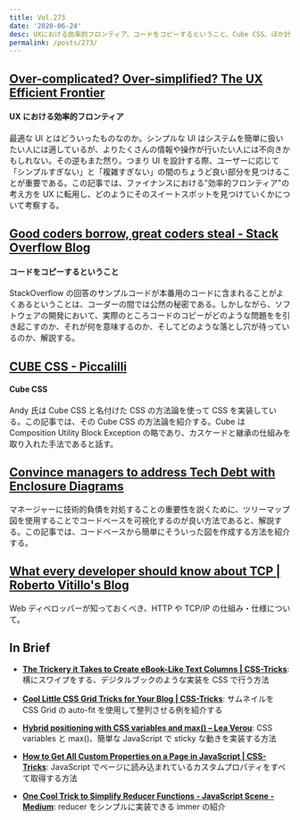 ```yaml
---
title: Vol.273
date: '2020-06-24'
desc: UXにおける効率的フロンティア、コードをコピーするということ、Cube CSS、ほか計10リンク
permalink: /posts/273/
---
```


## [Over-complicated? Over-simplified? The UX Efficient Frontier](https://uxdesign.cc/over-complicated-over-simplified-the-ux-efficient-frontier-561d7773bc6b)

#### UX における効率的フロンティア

最適な UI とはどういったものなのか。シンプルな UI はシステムを簡単に扱いたい人には適しているが、よりたくさんの情報や操作が行いたい人には不向きかもしれない。その逆もまた然り。つまり UI を設計する際、ユーザーに応じて「シンプルすぎない」と「複雑すぎない」の間のちょうど良い部分を見つけることが重要である。この記事では、ファイナンスにおける"効率的フロンティア"の考え方を UX に転用し、どのようにそのスイートスポットを見つけていくかについて考察する。

## [Good coders borrow, great coders steal - Stack Overflow Blog](https://stackoverflow.blog/2020/05/20/good-coders-borrow-great-coders-steal/)

#### コードをコピーするということ

StackOverflow の回答のサンプルコードが本番用のコードに含まれることがよくあるということは、コーダーの間では公然の秘密である。しかしながら、ソフトウェアの開発において、実際のところコードのコピーがどのような問題をを引き起こすのか、それが何を意味するのか、そしてどのような落とし穴が待っているのか、解説する。

## [CUBE CSS - Piccalilli](https://piccalil.li/blog/cube-css/)

#### Cube CSS

Andy 氏は Cube CSS と名付けた CSS の方法論を使って CSS を実装している。この記事では、その Cube CSS の方法論を紹介する。Cube は Composition Utility Block Exception の略であり、カスケードと継承の仕組みを取り入れた手法であると話す。

## [Convince managers to address Tech Debt with Enclosure Diagrams](https://understandlegacycode.com/blog/convince-management-to-address-tech-debt-with-enclosure-diagrams)

マネージャーに技術的負債を対処することの重要性を説くために、ツリーマップ図を使用することでコードベースを可視化するのが良い方法であると、解説する。この記事では、コードベースから簡単にそういった図を作成する方法を紹介する。

## [What every developer should know about TCP | Roberto Vitillo's Blog](https://robertovitillo.com/what-every-developer-should-know-about-tcp/)

Web ディベロッパーが知っておくべき、HTTP や TCP/IP の仕組み・仕様について。

## In Brief

- **[The Trickery it Takes to Create eBook-Like Text Columns | CSS-Tricks](https://css-tricks.com/the-trickery-it-takes-to-create-ebook-like-text-columns/)**: 横にスワイプをする、デジタルブックのような実装を CSS で行う方法

- **[Cool Little CSS Grid Tricks for Your Blog | CSS-Tricks](https://css-tricks.com/cool-little-css-grid-tricks-for-your-blog/)**: サムネイルを CSS Grid の auto-fit を使用して整列させる例を紹介する

- **[Hybrid positioning with CSS variables and max() – Lea Verou](https://lea.verou.me/2020/06/hybrid-positioning-with-css-variables-and-max/)**: CSS variables と max()、簡単な JavaScript で sticky な動きを実装する方法

- **[How to Get All Custom Properties on a Page in JavaScript | CSS-Tricks](https://css-tricks.com/how-to-get-all-custom-properties-on-a-page-in-javascript/)**: JavaScript でページに読み込まれているカスタムプロパティをすべて取得する方法

- **[One Cool Trick to Simplify Reducer Functions - JavaScript Scene - Medium](https://medium.com/javascript-scene/one-cool-trick-to-simplify-reducer-functions-bbbffe488bb6)**: reducer をシンプルに実装できる immer の紹介
